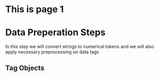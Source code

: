 # This is page 1

# Data Preperation Steps

In this step we will convert strings to numerical tokens and we will also apply necessary preprocessing on data tags

## Tag Objects
